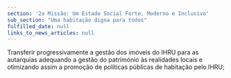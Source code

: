 ```yaml
---
section: '2a Missão: Um Estado Social Forte, Moderno e Inclusivo'
sub_section: "Uma habitação digna para todos"
fulfilled_date: null
links_to_news_articles: null
---
```


Transferir progressivamente a gestão dos imóveis do IHRU para as autarquias adequando a gestão do património às realidades locais e otimizando assim a promoção de políticas públicas de habitação pelo IHRU;